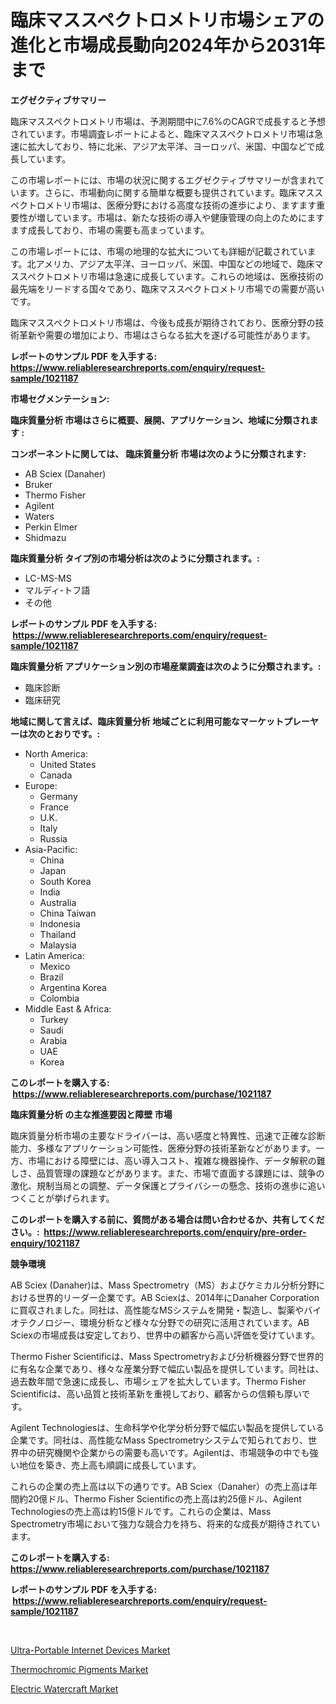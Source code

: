 <p><h1>臨床マススペクトロメトリ市場シェアの進化と市場成長動向2024年から2031年まで</h1></p><p><strong>エグゼクティブサマリー</strong></p>
<p><p>臨床マススペクトロメトリ市場は、予測期間中に7.6%のCAGRで成長すると予想されています。市場調査レポートによると、臨床マススペクトロメトリ市場は急速に拡大しており、特に北米、アジア太平洋、ヨーロッパ、米国、中国などで成長しています。</p><p>この市場レポートには、市場の状況に関するエグゼクティブサマリーが含まれています。さらに、市場動向に関する簡単な概要も提供されています。臨床マススペクトロメトリ市場は、医療分野における高度な技術の進歩により、ますます重要性が増しています。市場は、新たな技術の導入や健康管理の向上のためにますます成長しており、市場の需要も高まっています。</p><p>この市場レポートには、市場の地理的な拡大についても詳細が記載されています。北アメリカ、アジア太平洋、ヨーロッパ、米国、中国などの地域で、臨床マススペクトロメトリ市場は急速に成長しています。これらの地域は、医療技術の最先端をリードする国々であり、臨床マススペクトロメトリ市場での需要が高いです。</p><p>臨床マススペクトロメトリ市場は、今後も成長が期待されており、医療分野の技術革新や需要の増加により、市場はさらなる拡大を遂げる可能性があります。</p></p>
<p><strong>レポートのサンプル PDF を入手する: <a href="https://www.reliableresearchreports.com/enquiry/request-sample/1021187">https://www.reliableresearchreports.com/enquiry/request-sample/1021187</a></strong></p>
<p><strong>市場セグメンテーション:</strong></p>
<p><strong> 臨床質量分析 市場はさらに概要、展開、アプリケーション、地域に分類されます :</strong></p>
<p><strong>コンポーネントに関しては、 臨床質量分析 市場は次のように分類されます: &nbsp;</strong></p>
<p><ul><li>AB Sciex (Danaher)</li><li>Bruker</li><li>Thermo Fisher</li><li>Agilent</li><li>Waters</li><li>Perkin Elmer</li><li>Shidmazu</li></ul></p>
<p><strong> 臨床質量分析 タイプ別の市場分析は次のように分類されます。:</strong></p>
<p><ul><li>LC-MS-MS</li><li>マルディ-トフ語</li><li>その他</li></ul></p>
<p><strong>レポートのサンプル PDF を入手する: &nbsp;<a href="https://www.reliableresearchreports.com/enquiry/request-sample/1021187">https://www.reliableresearchreports.com/enquiry/request-sample/1021187</a></strong></p>
<p><strong> 臨床質量分析 アプリケーション別の市場産業調査は次のように分類されます。:</strong></p>
<p><ul><li>臨床診断</li><li>臨床研究</li></ul></p>
<p><strong>地域に関して言えば、臨床質量分析 地域ごとに利用可能なマーケットプレーヤーは次のとおりです。:</strong></p>
<p><ul>
    <li>
        North America:
        <ul>
            <li>United States</li>
            <li>Canada</li>
        </ul>
    </li>
    <li>
        Europe:
        <ul>
            <li>Germany</li>
            <li>France</li>
            <li>U.K.</li>
            <li>Italy</li>
            <li>Russia</li>
        </ul>
    </li>
    <li>
        Asia-Pacific:
        <ul>
            <li>China</li>
            <li>Japan</li>
            <li>South Korea</li>
            <li>India</li>
            <li>Australia</li>
            <li>China Taiwan</li>
            <li>Indonesia</li>
            <li>Thailand</li>
            <li>Malaysia</li>
        </ul>
    </li>
    <li>
        Latin America:
        <ul>
            <li>Mexico</li>
            <li>Brazil</li>
            <li>Argentina Korea</li>
            <li>Colombia</li>
        </ul>
    </li>
    <li>
        Middle East & Africa:
        <ul>
            <li>Turkey</li>
            <li>Saudi</li>
            <li>Arabia</li>
            <li>UAE</li>
            <li>Korea</li>
        </ul>
    </li>
    </ul></p>
<p><strong>このレポートを購入する: &nbsp;<a href="https://www.reliableresearchreports.com/purchase/1021187">https://www.reliableresearchreports.com/purchase/1021187</a></strong></p>
<p><strong>臨床質量分析 の主な推進要因と障壁 市場</strong></p>
<p><p>臨床質量分析市場の主要なドライバーは、高い感度と特異性、迅速で正確な診断能力、多様なアプリケーション可能性、医療分野の技術革新などがあります。一方、市場における障壁には、高い導入コスト、複雑な機器操作、データ解釈の難しさ、品質管理の課題などがあります。また、市場で直面する課題には、競争の激化、規制当局との調整、データ保護とプライバシーの懸念、技術の進歩に追いつくことが挙げられます。</p></p>
<p><strong>このレポートを購入する前に、質問がある場合は問い合わせるか、共有してください。:&nbsp; <a href="https://www.reliableresearchreports.com/enquiry/pre-order-enquiry/1021187">https://www.reliableresearchreports.com/enquiry/pre-order-enquiry/1021187</a></strong></p>
<p><strong>競争環境</strong></p>
<p><p>AB Sciex (Danaher)は、Mass Spectrometry（MS）およびケミカル分析分野における世界的リーダー企業です。AB Sciexは、2014年にDanaher Corporationに買収されました。同社は、高性能なMSシステムを開発・製造し、製薬やバイオテクノロジー、環境分析など様々な分野での研究に活用されています。AB Sciexの市場成長は安定しており、世界中の顧客から高い評価を受けています。</p><p>Thermo Fisher Scientificは、Mass Spectrometryおよび分析機器分野で世界的に有名な企業であり、様々な産業分野で幅広い製品を提供しています。同社は、過去数年間で急速に成長し、市場シェアを拡大しています。Thermo Fisher Scientificは、高い品質と技術革新を重視しており、顧客からの信頼も厚いです。</p><p>Agilent Technologiesは、生命科学や化学分析分野で幅広い製品を提供している企業です。同社は、高性能なMass Spectrometryシステムで知られており、世界中の研究機関や企業からの需要も高いです。Agilentは、市場競争の中でも強い地位を築き、売上高も順調に成長しています。</p><p>これらの企業の売上高は以下の通りです。AB Sciex（Danaher）の売上高は年間約20億ドル、Thermo Fisher Scientificの売上高は約25億ドル、Agilent Technologiesの売上高は約15億ドルです。これらの企業は、Mass Spectrometry市場において強力な競合力を持ち、将来的な成長が期待されています。</p></p>
<p><strong>このレポートを購入する: &nbsp; <a href="https://www.reliableresearchreports.com/purchase/1021187">https://www.reliableresearchreports.com/purchase/1021187</a></strong></p>
<p><strong>レポートのサンプル PDF を入手する: &nbsp;<a href="https://www.reliableresearchreports.com/enquiry/request-sample/1021187">https://www.reliableresearchreports.com/enquiry/request-sample/1021187</a></strong><strong></strong></p>
<p>&nbsp;</p>
<p><p><a href="https://view.publitas.com/reportprime-1/ultra-portable-internet-devices-market-provides-a-comprehensive-analysis-including-a-macro-overview-of-the-market-as-well-as-micro-details-such-as-market-size-and-competitive-landscape/">Ultra-Portable Internet Devices Market</a></p><p><a href="https://view.publitas.com/reportprime-1/thermochromic-pigments-market-size-growth-outlook-from-2023-to-2030-projecting-at-markets-trends-analysis-by-application-regional-outlook-and-revenue/">Thermochromic Pigments Market</a></p><p><a href="https://github.com/Hazelklievgspy6vdcsmu106w/Market-Research-Report-List-1/blob/main/electric-watercraft-market.md">Electric Watercraft Market</a></p></p>